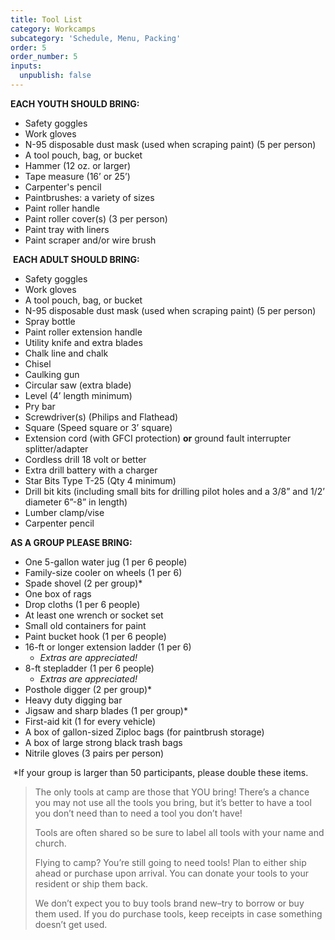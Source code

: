 ```yaml
---
title: Tool List
category: Workcamps
subcategory: 'Schedule, Menu, Packing'
order: 5
order_number: 5
inputs:
  unpublish: false
---
```


**EACH YOUTH SHOULD BRING:**&nbsp;

* Safety goggles&nbsp;
* Work gloves&nbsp;
* N-95 disposable dust mask (used when scraping paint) (5 per person)
* A tool pouch, bag, or bucket&nbsp;
* Hammer (12 oz. or larger)
* Tape measure (16’ or 25’)&nbsp;
* Carpenter's pencil
* Paintbrushes: a variety of sizes&nbsp;
* Paint roller handle&nbsp;
* Paint roller cover(s) (3 per person)&nbsp;
* Paint tray with liners&nbsp;
* Paint scraper and/or wire brush&nbsp;

&nbsp;**EACH ADULT SHOULD BRING:&nbsp;**

* Safety goggles&nbsp;
* Work gloves&nbsp;
* A tool pouch, bag, or bucket&nbsp;
* N-95 disposable dust mask (used when scraping paint) (5 per person)
* Spray bottle&nbsp;
* Paint roller extension handle&nbsp;
* Utility knife and extra blades&nbsp;
* Chalk line and chalk&nbsp;
* Chisel&nbsp;
* Caulking gun&nbsp;
* Circular saw (extra blade)&nbsp;
* Level (4’ length minimum)&nbsp;
* Pry bar&nbsp;
* Screwdriver(s) (Philips and Flathead)&nbsp;
* Square (Speed square or 3’ square)&nbsp;
* Extension cord (with GFCI protection) **or** ground fault interrupter splitter/adapter&nbsp;
* Cordless drill 18 volt or better&nbsp;
* Extra drill battery with a charger&nbsp;
* Star Bits Type T-25 (Qty 4 minimum)
* Drill bit kits (including small bits for drilling pilot holes and a 3/8” and 1/2’ diameter 6”-8” in length)&nbsp;
* Lumber clamp/vise&nbsp;
* Carpenter pencil&nbsp;

**AS A GROUP PLEASE BRING:&nbsp;**

* One 5-gallon water jug (1 per 6 people)&nbsp;
* Family-size cooler on wheels (1 per 6)&nbsp;
* Spade shovel (2 per group)\*&nbsp;
* One box of rags&nbsp;
* Drop cloths (1 per 6 people)&nbsp;
* At least one wrench or socket set&nbsp;
* Small old containers for paint&nbsp;
* Paint bucket hook (1 per 6 people)&nbsp;
* 16-ft or longer extension ladder (1 per 6)&nbsp;
  * *Extras are appreciated\!&nbsp;*
* 8-ft stepladder (1 per 6 people)&nbsp;
  * *Extras are appreciated\!&nbsp;*
* Posthole digger (2 per group)\*&nbsp;
* Heavy duty digging bar
* Jigsaw and sharp blades (1 per group)\*&nbsp;
* First-aid kit (1 for every vehicle)&nbsp;
* A box of gallon-sized Ziploc bags (for paintbrush storage)&nbsp;
* A box of large strong black trash bags&nbsp;
* Nitrile gloves (3 pairs per person)

&nbsp;\*If your group is larger than 50 participants, please double these items.&nbsp;

> The only tools at camp are those that YOU bring\! There’s a chance you may not use all the tools you bring, but it’s better to have a tool you don’t need than to need a tool you don’t have\!&nbsp;
>
>
> Tools are often shared so be sure to label all tools with your name and church.&nbsp;
>
>
> Flying to camp? You’re still going to need tools\! Plan to either ship ahead or purchase upon arrival. You can donate your tools to your resident or ship them back.&nbsp;
>
>
> We don’t expect you to buy tools brand new–try to borrow or buy them used. If you do purchase tools, keep receipts in case something doesn’t get used.&nbsp;
